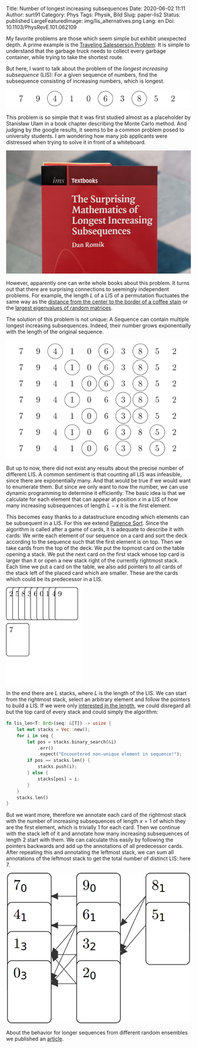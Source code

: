 Title: Number of longest increasing subsequences
Date: 2020-06-02 11:11
Author: surt91
Category: Phys
Tags: Physik, Bild
Slug: paper-lis2
Status: published
LargeFeaturedImage: img/lis_alternatives.png
Lang: en
Doi: 10.1103/PhysRevE.101.062109

My favorite problems are those which seem simple but exhibit unexpected depth. A prime
example is the [Traveling Salesperson Problem]({filename}/paper-tsp-pt.md): It is simple to understand
that the garbage truck needs to collect every garbage container, while trying to take the shortest
route.

But here, I want to talk about the problem of the *longest increasing subsequence* (LIS): For a
given sequence of numbers, find the subsequence consisting of increasing numbers, which is longest.

<picture>
    <source srcset="/img/lis_example.dark.png" media="(prefers-color-scheme: dark)">
    <img alt="A longest increasing subsequence is marked in a sequence" src="/img/lis_example.png">
</picture>

This problem is so simple that it was first studied almost as a placeholder by Stanisław Ulam in a
book chapter describing the Monte Carlo method. And judging by the google results, it seems to
be a common problem posed to university students. I am wondering how many job applicants were distressed
when trying to solve it in front of a whiteboard.

![The Surprising Mathematics of Longest Increasing Subsequences -- Dan Romik](/img/romik.jpg)

However, apparently one can write whole books about this problem. It turns out that there are
surprising connections to seemingly independent problems. For example, the length $L$ of a LIS
of a permutation fluctuates the same way as the
[distance from the center to the border of a coffee stain](https://en.wikipedia.org/wiki/Kardar%E2%80%93Parisi%E2%80%93Zhang_equation)
or the [largest eigenvalues of random matrices](https://www.quantamagazine.org/beyond-the-bell-curve-a-new-universal-law-20141015/).

The solution of this problem is not unique: A Sequence can contain multiple longest increasing
subsequences. Indeed, their number grows exponentially with the length of the original sequence.

<picture>
    <source srcset="/img/lis_alternatives.dark.png" media="(prefers-color-scheme: dark)">
    <img alt="Different longest increasing subsequences within the same sequence" src="/img/lis_alternatives.png">
</picture>

But up to now, there did not exist any results about the precise number of different LIS.
A common sentiment is that counting all LIS was infeasible, since there are exponentially many.
And that would be true if we would want to enumerate them. But since we only want to now
the number, we can use dynamic programming to determine it efficiently. The basic idea
is that we calculate for each element that can appear at position $x$ in a LIS of how many
increasing subsequences of length $L-x$ it is the first element.

This becomes easy thanks to a datastructure encoding which elements can be subsequent in a LIS.
For this we extend [Patience Sort](https://en.wikipedia.org/wiki/Patience_sorting). Since the algorithm
is called after a game of cards, it is adequate to describe it with cards: We write each element of
our sequence on a card and sort the deck according to the sequence such that the first element is on
top. Then we take cards from the top of the deck. We put the topmost card on the table opening a stack.
We put the next card on the first stack whose top card is larger than it or open a new stack right of
the currently rightmost stack. Each time we put a card on the table, we also add pointers to all cards
of the stack left of the placed card which are smaller. These are the cards which could be its predecessor
in a LIS.

![Animation of Patience Sort](/img/patience.gif)

In the end there are $L$ stacks, where $L$ is the length of the LIS. We can start from the rightmost
stack, select an arbitrary element and follow the pointers to build a LIS. If we were only
[interested in the length](https://doi.org/10.1103/PhysRevE.101.062109), we could disregard all but the top card of every
stack and could simply the algorithm:

```rust
fn lis_len<T: Ord>(seq: &[T]) -> usize {
    let mut stacks = Vec::new();
    for i in seq {
        let pos = stacks.binary_search(&i)
            .err()
            .expect("Encountered non-unique element in sequence!");
        if pos == stacks.len() {
            stacks.push(i);
        } else {
            stacks[pos] = i;
        }
    }
    stacks.len()
}
```

But we want more, therefore we annotate each card of the rightmost stack with the number of increasing
subsequences of length $x=1$ of which they are the first element, which is trivially 1 for each card.
Then we continue with the stack left of it and annotate how many increasing subsequences of length 2
start with them. We can calculate this easily by following the pointers backwards and add up the
annotations of all predecessor cards. After repeating this and annotating the leftmost stack, we
can sum all annotations of the leftmost stack to get the total number of distinct LIS: here $7$.

<picture>
    <source srcset="/img/lis_backpointer.dark.png" media="(prefers-color-scheme: dark)">
    <img alt="Example of the datastructure to count LIS" src="/img/lis_backpointer.png">
</picture>

About the behavior for longer sequences from different random ensembles we published an
[article](https://hendrik.schawe.me/pdf/2020_liscount_PRE.pdf).
